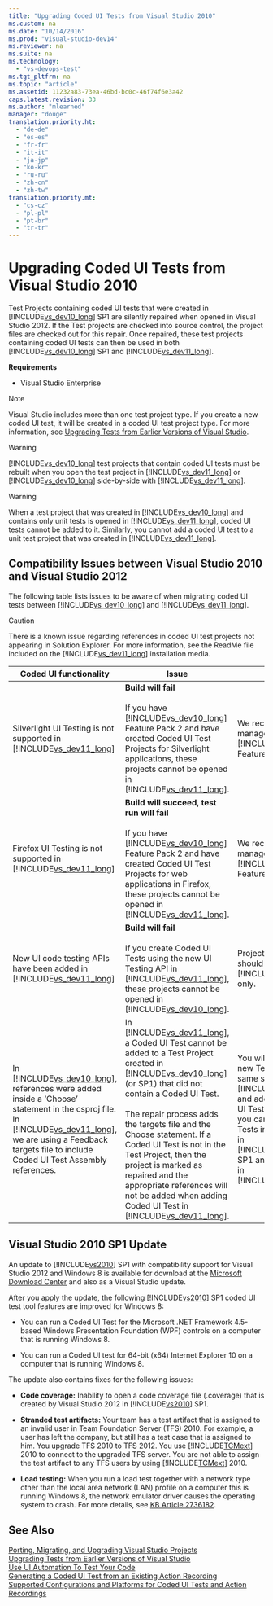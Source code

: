 ```yaml
---
title: "Upgrading Coded UI Tests from Visual Studio 2010"
ms.custom: na
ms.date: "10/14/2016"
ms.prod: "visual-studio-dev14"
ms.reviewer: na
ms.suite: na
ms.technology: 
  - "vs-devops-test"
ms.tgt_pltfrm: na
ms.topic: "article"
ms.assetid: 11232a83-73ea-46bd-bc0c-46f74f6e3a42
caps.latest.revision: 33
ms.author: "mlearned"
manager: "douge"
translation.priority.ht: 
  - "de-de"
  - "es-es"
  - "fr-fr"
  - "it-it"
  - "ja-jp"
  - "ko-kr"
  - "ru-ru"
  - "zh-cn"
  - "zh-tw"
translation.priority.mt: 
  - "cs-cz"
  - "pl-pl"
  - "pt-br"
  - "tr-tr"
---
```

# Upgrading Coded UI Tests from Visual Studio 2010
Test Projects containing coded UI tests that were created in [!INCLUDE[vs_dev10_long](../codequality/includes/vs_dev10_long_md.md)] SP1 are silently repaired when opened in Visual Studio 2012. If the Test projects are checked into source control, the project files are checked out for this repair. Once repaired, these test projects containing coded UI tests can then be used in both [!INCLUDE[vs_dev10_long](../codequality/includes/vs_dev10_long_md.md)] SP1 and [!INCLUDE[vs_dev11_long](../codequality/includes/vs_dev11_long_md.md)].  
  
 **Requirements**  
  
-   Visual Studio Enterprise  
  
> [!NOTE]
>  Visual Studio includes more than one test project type. If you create a new coded UI test, it will be created in a coded UI test project type. For more information, see [Upgrading Tests from Earlier Versions of Visual Studio](assetId:///e9c8b7f6-bd72-448e-8edb-d090dcc5cf52).  
  
> [!WARNING]
>  [!INCLUDE[vs_dev10_long](../codequality/includes/vs_dev10_long_md.md)] test projects that contain coded UI tests must be rebuilt when you open the test project in [!INCLUDE[vs_dev11_long](../codequality/includes/vs_dev11_long_md.md)] or [!INCLUDE[vs_dev10_long](../codequality/includes/vs_dev10_long_md.md)] side-by-side with [!INCLUDE[vs_dev11_long](../codequality/includes/vs_dev11_long_md.md)].  
  
> [!WARNING]
>  When a test project that was created in [!INCLUDE[vs_dev10_long](../codequality/includes/vs_dev10_long_md.md)] and contains only unit tests is opened in [!INCLUDE[vs_dev11_long](../codequality/includes/vs_dev11_long_md.md)], coded UI tests cannot be added to it. Similarly, you cannot add a coded UI test to a unit test project that was created in [!INCLUDE[vs_dev11_long](../codequality/includes/vs_dev11_long_md.md)].  
  
## Compatibility Issues between Visual Studio 2010 and Visual Studio 2012  
 The following table lists issues to be aware of when migrating coded UI tests between [!INCLUDE[vs_dev10_long](../codequality/includes/vs_dev10_long_md.md)] and [!INCLUDE[vs_dev11_long](../codequality/includes/vs_dev11_long_md.md)].  
  
> [!CAUTION]
>  There is a known issue regarding references in coded UI test projects not appearing in Solution Explorer. For more information, see the ReadMe file included on the [!INCLUDE[vs_dev11_long](../codequality/includes/vs_dev11_long_md.md)] installation media.  
  
|Coded UI functionality|Issue|Solution|  
|----------------------------|-----------|--------------|  
|Silverlight UI Testing is not supported in [!INCLUDE[vs_dev11_long](../codequality/includes/vs_dev11_long_md.md)]|**Build will fail**<br /><br /> If you have [!INCLUDE[vs_dev10_long](../codequality/includes/vs_dev10_long_md.md)] Feature Pack 2 and have created Coded UI Test Projects for Silverlight applications, these projects cannot be opened in [!INCLUDE[vs_dev11_long](../codequality/includes/vs_dev11_long_md.md)].|We recommend that you manage these projects in [!INCLUDE[vs_dev10_long](../codequality/includes/vs_dev10_long_md.md)] Feature Pack 2 only.|  
|Firefox UI Testing is not supported in [!INCLUDE[vs_dev11_long](../codequality/includes/vs_dev11_long_md.md)]|**Build will succeed, test run will fail**<br /><br /> If you have [!INCLUDE[vs_dev10_long](../codequality/includes/vs_dev10_long_md.md)] Feature Pack 2 and have created Coded UI Test Projects for web applications in Firefox, these projects cannot be opened in [!INCLUDE[vs_dev11_long](../codequality/includes/vs_dev11_long_md.md)].|We recommend that you manage these projects in [!INCLUDE[vs_dev10_long](../codequality/includes/vs_dev10_long_md.md)] Feature Pack 2 only.|  
|New UI code testing APIs have been added in [!INCLUDE[vs_dev11_long](../codequality/includes/vs_dev11_long_md.md)]|**Build will fail**<br /><br /> If you create Coded UI Tests using the new UI Testing API in [!INCLUDE[vs_dev11_long](../codequality/includes/vs_dev11_long_md.md)], these projects cannot be opened in [!INCLUDE[vs_dev10_long](../codequality/includes/vs_dev10_long_md.md)].|Projects using new API should be managed in [!INCLUDE[vs_dev11_long](../codequality/includes/vs_dev11_long_md.md)] only.|  
|In [!INCLUDE[vs_dev10_long](../codequality/includes/vs_dev10_long_md.md)], references were added inside a ‘Choose’ statement in the csproj file. In [!INCLUDE[vs_dev11_long](../codequality/includes/vs_dev11_long_md.md)], we are using a Feedback targets file to include Coded UI Test Assembly references.|In [!INCLUDE[vs_dev11_long](../codequality/includes/vs_dev11_long_md.md)], a Coded UI Test cannot be added to a Test Project created in [!INCLUDE[vs_dev10_long](../codequality/includes/vs_dev10_long_md.md)] (or SP1) that did not contain a Coded UI Test.<br /><br /> The repair process adds the targets file and the Choose statement. If a Coded UI Test is not in the Test Project, then the project is marked as repaired and the appropriate references will not be added when adding Coded UI Test in [!INCLUDE[vs_dev11_long](../codequality/includes/vs_dev11_long_md.md)].|You will have to create a new Test Project in the same solution using [!INCLUDE[vs_dev11_long](../codequality/includes/vs_dev11_long_md.md)] and add your new Coded UI Test in it. Alternately, you can add Coded UI Tests into the Test Project in [!INCLUDE[vs_dev10_long](../codequality/includes/vs_dev10_long_md.md)] SP1 and open that project in [!INCLUDE[vs_dev11_long](../codequality/includes/vs_dev11_long_md.md)].|  
  
##  <a name="UpgradingCodedUIFromVS2010_Update"></a> Visual Studio 2010 SP1 Update  
 An update to [!INCLUDE[vs2010](../codequality/includes/vs2010_md.md)] SP1 with compatibility support for Visual Studio 2012 and Windows 8 is available for download at the [Microsoft Download Center](http://www.microsoft.com/download/details.aspx?id=34677) and also as a Visual Studio update.  
  
 After you apply the update, the following [!INCLUDE[vs2010](../codequality/includes/vs2010_md.md)] SP1 coded UI test tool features are improved for Windows 8:  
  
-   You can run a Coded UI Test for the Microsoft .NET Framework 4.5-based Windows Presentation Foundation (WPF) controls on a computer that is running Windows 8.  
  
-   You can run a Coded UI test for 64-bit (x64) Internet Explorer 10 on a computer that is running Windows 8.  
  
 The update also contains fixes for the following issues:  
  
-   **Code coverage:** Inability to open a code coverage file (.coverage) that is created by Visual Studio 2012 in [!INCLUDE[vs2010](../codequality/includes/vs2010_md.md)] SP1.  
  
-   **Stranded test artifacts:** Your team has a test artifact that is assigned to an invalid user in Team Foundation Server (TFS) 2010. For example, a user has left the company, but still has a test case that is assigned to him. You upgrade TFS 2010 to TFS 2012. You use [!INCLUDE[TCMext](../codequality/includes/tcmext_md.md)] 2010 to connect to the upgraded TFS server. You are not able to assign the test artifact to any TFS users by using [!INCLUDE[TCMext](../codequality/includes/tcmext_md.md)] 2010.  
  
-   **Load testing:** When you run a load test together with a network type other than the local area network (LAN) profile on a computer this is running Windows 8, the network emulator driver causes the operating system to crash. For more details, see [KB Article 2736182](http://support.microsoft.com/kb/2736182).  
  
## See Also  
 [Porting, Migrating, and Upgrading Visual Studio Projects](../porting/porting--migrating--and-upgrading-visual-studio-projects.md)   
 [Upgrading Tests from Earlier Versions of Visual Studio](assetId:///e9c8b7f6-bd72-448e-8edb-d090dcc5cf52)   
 [Use UI Automation To Test Your Code](../codequality/use-ui-automation-to-test-your-code.md)   
 [Generating a Coded UI Test from an Existing Action Recording](../test/generating-a-coded-ui-test-from-an-existing-action-recording.md)   
 [Supported Configurations and Platforms for Coded UI Tests and Action Recordings](../codequality/supported-configurations-and-platforms-for-coded-ui-tests-and-action-recordings.md)